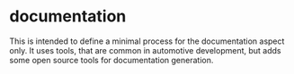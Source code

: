 documentation
=============

This is intended to define a minimal process for the documentation aspect only.
It uses tools, that are common in automotive development, but adds some open source tools for 
documentation generation.
